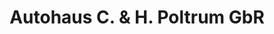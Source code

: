 ---
title: "Autohaus C. & H. Poltrum GbR"
url: /florstadt/autohaus-c-und-h-poltrum-gbr/
shop: Autowerkstatt
---